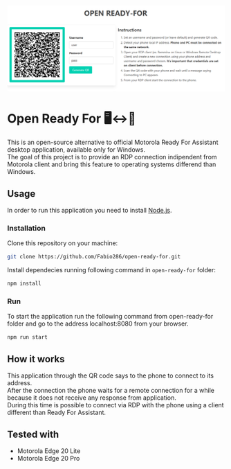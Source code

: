 <!-- markdownlint-disable -->
<p align="center">
    <img width="800" src="https://raw.githubusercontent.com/Fabio286/open-ready-for/master/docs/screen.png">
</p>
<!-- markdownlint-restore -->

# Open Ready For 🖥️↔️📱

This is an open-source alternative to official Motorola Ready For Assistant desktop application, available only for Windows.  
The goal of this project is to provide an RDP connection indipendent from Motorola client and bring this feature to operating systems differend than Windows.

## Usage

In order to run this application you need to install [Node.js](https://nodejs.org/).

### Installation

Clone this repository on your machine:

``` bash
git clone https://github.com/Fabio286/open-ready-for.git
```

Install dependecies running following command in `open-ready-for` folder:

```bash
npm install
```

### Run

To start the application run the following command from open-ready-for folder and go to the address localhost:8080 from your browser.

```bash
npm run start
```

## How it works

This application through the QR code says to the phone to connect to its address.  
After the connection the phone waits for a remote connection for a while because it does not receive any response from application.  
During this time is possible to connect via RDP with the phone using a client different than Ready For Assistant.

## Tested with

- Motorola Edge 20 Lite
- Motorola Edge 20 Pro
